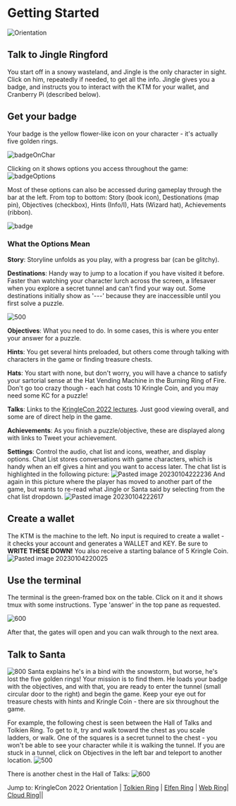 # Getting Started
![Orientation](images/Orientation.jpg)
## Talk to Jingle Ringford
You start off in a snowy wasteland, and Jingle is the only character in sight. Click on him, repeatedly if needed, to get all the info.  Jingle gives you a badge, and instructs you to interact with the KTM for your wallet, and Cranberry Pi (described below).

## Get your badge
Your badge is the yellow flower-like icon on your character - it's actually five golden rings.  

![badgeOnChar](images/badgeOnChar.jpg)

Clicking on it shows options you access throughout the game: 
![badgeOptions](images/badgeOptions.jpg)

	
Most of these options can also be accessed during gameplay through the bar at the left. From top to bottom: Story (book icon), Destionations (map pin), Objectives (checkbox), Hints (Info/I), Hats (Wizard hat), Achievements (ribbon).

![badge](images/badge.jpg)

### What the Options Mean
**Story**:  Storyline unfolds as you play, with a progress bar (can be glitchy).  

**Destinations**: Handy way to jump to a location if you have visited it before. Faster than watching your character lurch across the screen, a lifesaver when you explore a secret tunnel and can't find your way out. Some destinations initially show as '---' because they are inaccessible until you first solve a puzzle.

![500](images/Pasted%20image%2020230104214039.png)

**Objectives**: What you need to do. In some cases, this is where you enter your answer for a puzzle.
  
**Hints**: You get several hints preloaded, but others come through talking with characters in the game or finding treasure chests.   

**Hats**: You start with none, but don't worry, you will have a chance to satisfy your sartorial sense at the Hat Vending Machine in the Burning Ring of Fire. Don't go too crazy though - each hat costs 10 Kringle Coin, and you may need some KC for a puzzle!  

**Talks**: Links to the [KringleCon 2022 lectures](https://www.sans.org/mlp/holiday-hack-challenge/). Just good viewing overall, and some are of direct help in the game.  

**Achievements**: As you finish a puzzle/objective, these are displayed along with links to Tweet your achievement.  

**Settings**: Control the audio, chat list and icons, weather, and display options. Chat List stores conversations with game characters, which is handy when an elf gives a hint and you want to access later.  The chat list is highlighted in the following picture:
![Pasted image 20230104222236](images/Pasted%20image%2020230104222236.png)
And again in this picture where the player has moved to another part of the game, but wants to re-read what Jingle or Santa said by selecting from the chat list dropdown.
![Pasted image 20230104222617](images/Pasted%20image%2020230104222617.png)
## Create a wallet

The KTM is the machine to the left. No input is required to create a wallet - it checks your account and generates a WALLET and KEY. Be sure to **WRITE THESE DOWN!**  You also receive a starting balance of 5 Kringle Coin.
![Pasted image 20230104220025](Pasted%20image%2020230104220025.png)
## Use the terminal

The terminal is the green-framed box on the table. Click on it and it shows tmux with some instructions. Type 'answer' in the top pane as requested.

![600](images/Pasted%20image%2020230104220356.png)

After that, the gates will open and you can walk through to the next area. 

## Talk to Santa
![800](images/Pasted%20image%2020230104221044.png)
Santa explains he's in a bind with the snowstorm, but worse, he's lost the five golden rings! Your mission is to find them. He loads your badge with the objectives, and with that, you are ready to enter the tunnel (small circular door to the right) and begin the game. Keep your eye out for treasure chests with hints and Kringle Coin - there are six throughout the game. 

For example, the following chest is seen between the Hall of Talks and Tolkien Ring. To get to it, try and walk toward the chest as you scale ladders, or walk. One of the squares is a secret tunnel to the chest - you won't be able to see your character while it is walking the tunnel. If you are stuck in a tunnel, click on Objectives in the left bar and teleport to another location. 
![500](images/Pasted%20image%2020230104224030.png)

There is another chest in the Hall of Talks:
![600](images/Pasted%20image%2020230104224421.png)


Jump to: KringleCon 2022 Orientation | [Tolkien Ring](Tolkien%20Ring.md) | [Elfen Ring](Elfen%20Ring.md) | [Web Ring](Web%20Ring.md)| [Cloud Ring](Cloud%20Ring.md)|[](#Burning%20Ring%20of%20Fire.md)| [](#%20KringleCon%202022%20Wrap-up.md)
